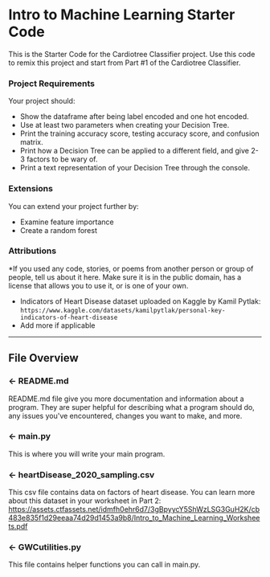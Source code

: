 # Intro to Machine Learning Starter Code

This is the Starter Code for the Cardiotree Classifier project. Use this code to remix this project and start from Part #1 of the Cardiotree Classifier.


### Project Requirements
Your project should:
- Show the dataframe after being label encoded and one hot encoded.
- Use at least two parameters when creating your Decision Tree.
- Print the training accuracy score, testing accuracy score, and confusion matrix.
- Print how a Decision Tree can be applied to a different field, and give 2-3 factors to be wary of.
- Print a text representation of your Decision Tree through the console.


### Extensions
You can extend your project further by:
- Examine feature importance
- Create a random forest


###  Attributions
*If you used any code, stories, or poems from another person or group of people, tell us about it here. Make sure it is in the public domain, has a license that allows you to use it, or is one of your own. 
- Indicators of Heart Disease dataset uploaded on Kaggle by Kamil Pytlak: `https://www.kaggle.com/datasets/kamilpytlak/personal-key-indicators-of-heart-disease`
- Add more if applicable

---

## File Overview

### ← README.md

README.md file give you more documentation and information about a program. They are super helpful for describing what a program should do, any issues you've encountered, changes you want to make, and more. 

### ← main.py
This is where you will write your main program.

### ← heartDisease_2020_sampling.csv
This csv file contains data on factors of heart disease. You can learn more about this dataset in your worksheet in Part 2: https://assets.ctfassets.net/idmfh0ehr6d7/3gBpyycY5ShWzLSG3GuH2K/cb483e835f1d29eeaa74d29d1453a9b8/Intro_to_Machine_Learning_Worksheets.pdf

### ← GWCutilities.py
This file contains helper functions you can call in main.py.
